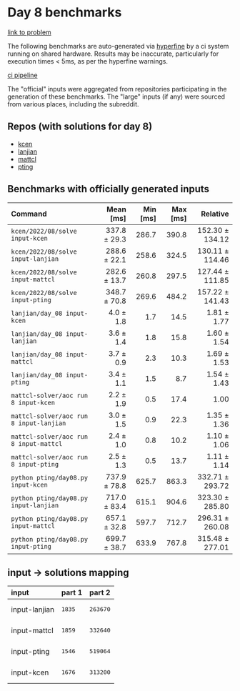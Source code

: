 # Day 8 benchmarks

[link to problem](http://adventofcode.com/2022/day/8)

The following benchmarks are auto-generated via [hyperfine](https://github.com/sharkdp/hyperfine) by a ci system running on shared hardware. Results may be inaccurate, particularly for execution times < 5ms, as per the hyperfine warnings.

[ci pipeline](http://ci.papercode.net:8080/teams/aoc2022/pipelines/aoc-compare-2022)

The "official" inputs were aggregated from repositories participating in the generation of these benchmarks. The "large" inputs (if any) were sourced from various places, including the subreddit.

## Repos (with solutions for day 8)


- [kcen](https://github.com/kcen/AdventOfCode)
- [lanjian](https://github.com/LanJian/aoc-2022)
- [mattcl](https://github.com/mattcl/aoc2022)
- [pting](https://github.com/pting/aoc2022)

## Benchmarks with officially generated inputs
| Command | Mean [ms] | Min [ms] | Max [ms] | Relative |
|:---|---:|---:|---:|---:|
| `kcen/2022/08/solve input-kcen` | 337.8 ± 29.3 | 286.7 | 390.8 | 152.30 ± 134.12 |
| `kcen/2022/08/solve input-lanjian` | 288.6 ± 22.1 | 258.6 | 324.5 | 130.11 ± 114.46 |
| `kcen/2022/08/solve input-mattcl` | 282.6 ± 13.7 | 260.8 | 297.5 | 127.44 ± 111.85 |
| `kcen/2022/08/solve input-pting` | 348.7 ± 70.8 | 269.6 | 484.2 | 157.22 ± 141.43 |
| `lanjian/day_08 input-kcen` | 4.0 ± 1.8 | 1.7 | 14.5 | 1.81 ± 1.77 |
| `lanjian/day_08 input-lanjian` | 3.6 ± 1.4 | 1.8 | 15.8 | 1.60 ± 1.54 |
| `lanjian/day_08 input-mattcl` | 3.7 ± 0.9 | 2.3 | 10.3 | 1.69 ± 1.53 |
| `lanjian/day_08 input-pting` | 3.4 ± 1.1 | 1.5 | 8.7 | 1.54 ± 1.43 |
| `mattcl-solver/aoc run 8 input-kcen` | 2.2 ± 1.9 | 0.5 | 17.4 | 1.00 |
| `mattcl-solver/aoc run 8 input-lanjian` | 3.0 ± 1.5 | 0.9 | 22.3 | 1.35 ± 1.36 |
| `mattcl-solver/aoc run 8 input-mattcl` | 2.4 ± 1.0 | 0.8 | 10.2 | 1.10 ± 1.06 |
| `mattcl-solver/aoc run 8 input-pting` | 2.5 ± 1.3 | 0.5 | 13.7 | 1.11 ± 1.14 |
| `python pting/day08.py input-kcen` | 737.9 ± 78.8 | 625.7 | 863.3 | 332.71 ± 293.72 |
| `python pting/day08.py input-lanjian` | 717.0 ± 83.4 | 615.1 | 904.6 | 323.30 ± 285.80 |
| `python pting/day08.py input-mattcl` | 657.1 ± 32.8 | 597.7 | 712.7 | 296.31 ± 260.08 |
| `python pting/day08.py input-pting` | 699.7 ± 38.7 | 633.9 | 767.8 | 315.48 ± 277.01 |

## input -> solutions mapping
|input|part 1|part 2|
|:---|:---|:---|
|input-lanjian|<pre>1835</pre>|<pre>263670</pre>|
|input-mattcl|<pre>1859</pre>|<pre>332640</pre>|
|input-pting|<pre>1546</pre>|<pre>519064</pre>|
|input-kcen|<pre>1676</pre>|<pre>313200</pre>|
